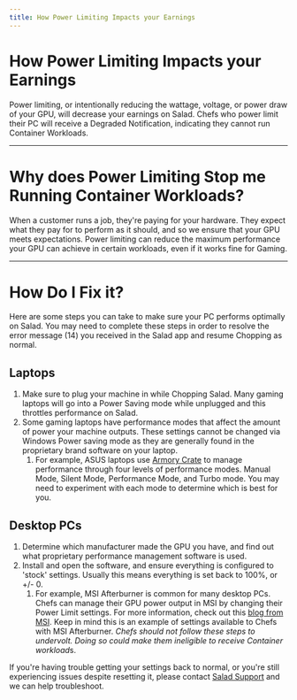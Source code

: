 ```yaml
---
title: How Power Limiting Impacts your Earnings
---
```


# How Power Limiting Impacts your Earnings

Power limiting, or intentionally reducing the wattage, voltage, or power draw of your GPU, will decrease your earnings
on Salad. Chefs who power limit their PC will receive a Degraded Notification, indicating they cannot run Container
Workloads. 

---

# Why does Power Limiting Stop me Running Container Workloads?

When a customer runs a job, they're paying for your hardware. They expect what they pay for to perform as it should, and
so we ensure that your GPU meets expectations. Power limiting can reduce the maximum performance your GPU can achieve in
certain workloads, even if it works fine for Gaming.

---

# How Do I Fix it?

Here are some steps you can take to make sure your PC performs optimally on Salad. You may need to complete these steps
in order to resolve the error message (14) you received in the Salad app and resume Chopping as normal. 

## Laptops

1. Make sure to plug your machine in while Chopping Salad. Many gaming laptops will go into a Power Saving mode while
   unplugged and this throttles performance on Salad.
2. Some gaming laptops have performance modes that affect the amount of power your machine outputs. These settings
   cannot be changed via Windows Power saving mode as they are generally found in the proprietary brand software on your
   laptop. 
   1. For example, ASUS laptops use
      [Armory Crate](https://rog.asus.com/articles/guides/armoury-crate-performance-modes-explained-silent-vs-performance-vs-turbo-vs-windows/)
      to manage performance through four levels of performance modes. Manual Mode, Silent Mode, Performance Mode, and
      Turbo mode. You may need to experiment with each mode to determine which is best for you.

## Desktop PCs

1. Determine which manufacturer made the GPU you have, and find out what proprietary performance management software is
   used.
2. Install and open the software, and ensure everything is configured to 'stock' settings. Usually this means everything
   is set back to 100%, or +/- 0.
   1. For example, MSI Afterburner is common for many desktop PCs. Chefs can manage their GPU power output in MSI by
      changing their Power Limit settings. For more information, check out this
      [blog from MSI](https://www.msi.com/blog/msi-afterburner-overclocking-undervolting-guide#undervoltingguide). Keep
      in mind this is an example of settings available to Chefs with MSI Afterburner. *Chefs should not follow these
      steps to undervolt. Doing so could make them ineligible to receive Container workload*s.

If you're having trouble getting your settings back to normal, or you're still experiencing issues despite resetting it,
please contact [Salad Support](https://support.salad.com/article/216-how-to-create-a-support-ticket) and we can help
troubleshoot.
